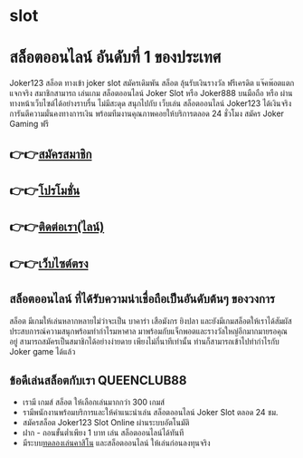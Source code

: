 # slot
<h1>สล็อตออนไลน์ อันดับที่ 1 ของประเทศ</h1>

Joker123 สล็อต ทางเข้า joker slot สมัครเดิมพัน สล็อต ลุ้นรับเงินรางวัล ฟรีเครดิต แจ๊คพ๊อตแตก แจกจริง สมาชิกสามารถ เล่นเกม สล็อตออนไลน์ Joker Slot หรือ Joker888 บนมือถือ 
หรือ ผ่านทางหน้าเว็บไซต์ได้อย่างราบรื่น ไม่มีสะดุด สนุกไปกับ เว็บเล่น สล็อตออนไลน์ Joker123 ได้เงินจริง การันตีความมั่นคงทางการเงิน พร้อมทีมงานคุณภาพคอยให้บริการตลอด 24 ชั่วโมง 
สมัคร Joker Gaming ฟรี

<h2>👉👉<a href="https://queenclub88.com/?register=true">สมัครสมาชิก</a></h2>
<h2>👉👉<a href="https://queenclub88.com/promotion">โปรโมชั่น</a></h2>
<h2>👉👉<a href="https://lin.ee/HrGLhgB">ติดต่อเรา(ไลน์)</a></h2>
<h2>👉👉<a href="https://queenclub88.com/">เว็บไซต์ตรง</a></h2>

<h2>สล็อตออนไลน์ ที่ได้รับความน่าเชื่อถือเป็นอันดับต้นๆ ของวงการ</h2> 

สล็อต มีเกมให้เล่นหลากหลายไม่ว่าจะเป็น บาคาร่า เสือมังกร ยิงปลา และยังมีเกมสล็อตให้เราได้สัมผัสประสบการณ์ความสนุกพร้อมทำกำไรมหาศาล มาพร้อมกับแจ็กพอตและรางวัลใหญ่อีกมากมายรอคุณอยู่ 
สามารถสมัครเป็นสมาชิกได้อย่างง่ายดาย เพียงไม่กี่นาทีเท่านั้น ท่านก็สามารถเข้าไปทำกำไรกับ Joker game ได้แล้ว

<h2>ข้อดีเล่นสล็อตกับเรา QUEENCLUB88</h2>

- เรามี เกมส์ สล็อต ให้เลือกเล่นมากกว่า 300 เกมส์
- รามีพนักงานพร้อมบริการและให้คำแนะนำเล่น สล็อตออนไลน์ Joker Slot ตลอด 24 ชม.
- สมัครสล็อต Joker123 Slot Online ผ่านระบบอัตโนมัติ
- ฝาก - ถอนขั้นต่ำเพียง 1 บาท เล่น สล็อตออนไลน์ได้ทันที
- มีระบบ<a href="https://queenclub88.com/casino-test">ทดลองเล่นคาสิโน</a> และสล็อตออนไลน์ ให้เล่นก่อนลงทุนจริง

